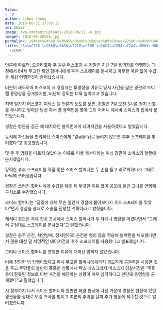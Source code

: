 ```yaml
---
Views:
- '9'
author: Jihee Jeong
date: 2016-08-31 17:00:12
id: 26558
image: /wp-content/uploads/2016/08/11.-8.jpg
imagef: 2016-08-26558.jpg
permalink: /84%ec%84%b8-%ed%95%a0%eb%a8%b8%eb%8b%88%ec%97%90-%ed%9b%84%ec%b6%94%ec%8a%a4%ed%94%84%eb%a0%88%ec%9d%b4-%eb%b6%84%ec%82%ac/
title: "84\uC138 \uD560\uBA38\uB2C8\uC5D0 \uD6C4\uCD94\uC2A4\uD504\uB808\uC774 \uBD84\
  \uC0AC"
---
```


언론에 따르면, 오클라호마 주 동부 머스코지 시 경찰은 지난 7일 용의자를 연행하는 과정에서 84세 무고한 흑인 할머니에게 후추 스프레이를 분사하고 아무런 이유 없이 수갑을 채워 연행한것이 들어났습니다.

비판이 쇄도하자 머스코지 시 경찰서는 투명성을 이유로 당시 사건을 담은 경관의 보디캠 동영상을 공개했지만, 비난의 강도는 더욱 높아지고 있습니다.

지역 일간지 머스코지 피닉스 등 언론의 보도를 보면, 경찰은 7일 오전 3시쯤 정지 신호를 무시하고 달아난 남성 아서 폴 블랙먼을 쫓아 그의 어머니 제네바 스미스의 집에서 붙잡았습니다.

경찰은 방문을 잠근 채 대치하던 블랙먼에게 테이저건을 사용하겠다고 말했습니다.

동시에 자신들을 만류하던 스미스에게 &#8220;얼굴을 뒤로 돌리지 않으면 후추 스프레이를 뿌리겠다&#8221;고 경고했습니다.

몇 분 후 명령을 따르지 않았다는 이유로 미셸 캐서디라는 여성 경관이 스미스의 얼굴에 분사했습니다.

강력한 후추 스프레이를 직접 맞은 스미스 할머니는 두 손을 들고 괴로워하다가 그대로 바닥에 쓰러졌습니다.

경찰은 쓰러진 할머니에게 수갑을 채운 뒤 뚜렷한 이유 없이 공포에 질린 그녀를 연행해 구치소로 수감했습니다.

스미스 할머니는 &#8220;잠결에 대체 무슨 일인지 경찰에 물어보다가 후추 스프레이를 맞았다&#8221;면서 경찰을 상대로 소송을 진행할 계획이라고 밝혔습니다.

캐서디 경관은 자체 진상 조사에서 스미스 할머니가 두 차례나 명령을 어겼다면서 &#8220;그래서 규정대로 스프레이를 분사했다&#8221;고 말했습니다.

경찰은 음주 운전, 치안방해, 정지면허로 운전한 혐의 등을 적용해 블랙먼을 체포했다면서 권총 대신 덜 치명적인 테이저건과 후추 스프레이를 사용했다고 발표했습니다.

그러나 스미스 할머니를 연행한 이유에 대해선 밝히지 않았습니다.

비록 정당한 법 집행이었다고 하나 무고한 할머니에게까지 과도하게 공권력을 사용한 것을 두고 주민들의 불만이 폭증한 상황에서 렉스 에스크리지 머스코지 경찰서장은 &#8220;주민들이 잘못된 정보로 이번 사건을 예단하는 상황이 매우 심각하다고 판단돼 동영상을 공개했다&#8221;고 말했습니다.

시 정부까지 나서 스미스 할머니와 원만한 해결 협상에 나선 가운데 경찰은 현장에 있던 경관들을 상대로 보강 조사를 벌이고 여론의 추이를 살펴 추가 행동에 착수할 것으로 알려졌습니다.